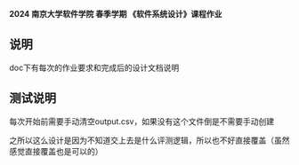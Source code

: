 **2024 南京大学软件学院 春季学期 《软件系统设计》课程作业**
## 说明
doc下有每次的作业要求和完成后的设计文档说明

## 测试说明
每次开始前需要手动清空output.csv，如果没有这个文件倒是不需要手动创建

之所以这么设计是因为不知道交上去是什么评测逻辑，所以也不好直接覆盖（虽然感觉直接覆盖也是可以的）